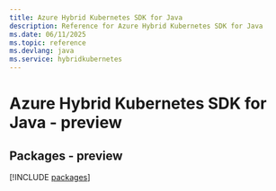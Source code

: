 ```yaml
---
title: Azure Hybrid Kubernetes SDK for Java
description: Reference for Azure Hybrid Kubernetes SDK for Java
ms.date: 06/11/2025
ms.topic: reference
ms.devlang: java
ms.service: hybridkubernetes
---
```

# Azure Hybrid Kubernetes SDK for Java - preview
## Packages - preview
[!INCLUDE [packages](hybrid-kubernetes-index.md)]